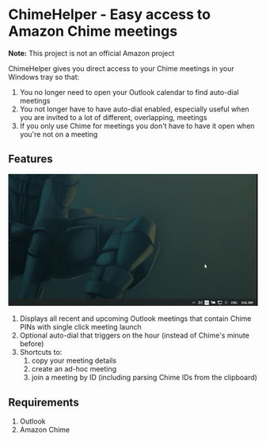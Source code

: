 # ChimeHelper - Easy access to Amazon Chime meetings

**Note:** This project is not an official Amazon project

ChimeHelper gives you direct access to your Chime meetings in your Windows tray so that:

1. You no longer need to open your Outlook calendar to find auto-dial meetings
2. You not longer have to have auto-dial enabled, especially useful when you are invited to a lot of different, overlapping, meetings
3. If you only use Chime for meetings you don't have to have it open when you're not on a meeting

## Features

![](images/chime_helper.gif)

1. Displays all recent and upcoming Outlook meetings that contain Chime PINs with single click meeting launch
2. Optional auto-dial that triggers on the hour (instead of Chime's minute before)
3. Shortcuts to:
   1. copy your meeting details
   2. create an ad-hoc meeting
   3. join a meeting by ID (including parsing Chime IDs from the clipboard)

## Requirements

1. Outlook
2. Amazon Chime